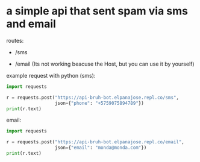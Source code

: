 <h1>a simple api that sent spam via sms and email</h1>

routes:

- /sms

- /email (Its not working beacuse the Host, but you can use it by yourself)


example request with python (sms):

```py
import requests

r = requests.post("https://api-bruh-bot.elpanajose.repl.co/sms",
                  json={"phone": "+5759075894789"})
print(r.text)
```

email:

```py
import requests

r = requests.post("https://api-bruh-bot.elpanajose.repl.co/email",
                  json={"email": "monda@monda.com"})
print(r.text)
```




